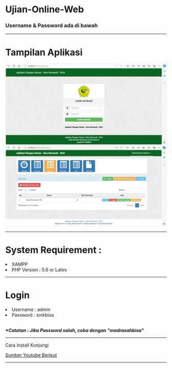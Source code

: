 # Ujian-Online-Web
<h3>Username & Password ada di bawah</h3>
<hr>
<h1>Tampilan Aplikasi</h1>
<img src="https://github.com/rian-98/Ujian-Online-Web/blob/main/01.png">
<img src="https://github.com/rian-98/Ujian-Online-Web/blob/main/02.png">
<hr>
<h1>System Requirement :</h1>
<li>XAMPP</li>
<li>PHP Version : 5.6 or Lates</li>
<hr>
<h1>Login</h1>
<li>Username : admin</li>
<li>Password : smkbisa</li>
<br>
<p><i><b>*Catatan : Jika Password salah, coba dengan "madrasahbisa"</b></i></p>
<hr>
<p>Cara Install Kunjungi</p>
    <a href="https://www.youtube.com/watch?v=IgYnVPPTjBE&t=1849s" target="_blank">Sumber Youtube Berikut</a>

<hr>